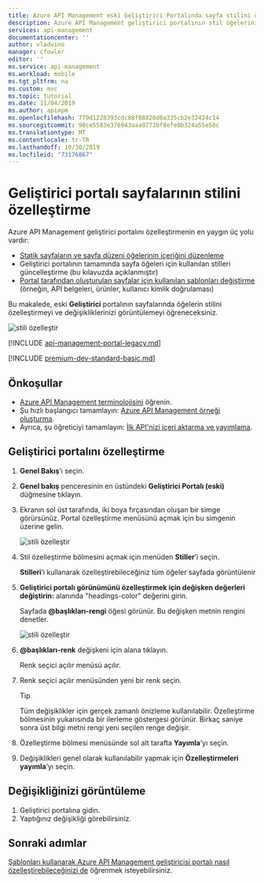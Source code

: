 ```yaml
---
title: Azure API Management eski Geliştirici Portalında sayfa stilini özelleştirme | Microsoft Docs
description: Azure API Management geliştirici portalının stil öğelerini özelleştirmek için bu hızlı başlangıçtaki adımları izleyin.
services: api-management
documentationcenter: ''
author: vladvino
manager: cfowler
editor: ''
ms.service: api-management
ms.workload: mobile
ms.tgt_pltfrm: na
ms.custom: mvc
ms.topic: tutorial
ms.date: 11/04/2019
ms.author: apimpm
ms.openlocfilehash: 779d1228393cdc88f88820d8a335cb2e32424c14
ms.sourcegitcommit: 98ce5583e376943aaa9773bf8efe0b324a55e58c
ms.translationtype: MT
ms.contentlocale: tr-TR
ms.lasthandoff: 10/30/2019
ms.locfileid: "73176867"
---
```

# <a name="customize-the-style-of-the-developer-portal-pages"></a>Geliştirici portalı sayfalarının stilini özelleştirme

Azure API Management geliştirici portalını özelleştirmenin en yaygın üç yolu vardır:
 
* [Statik sayfaların ve sayfa düzeni öğelerinin içeriğini düzenleme](api-management-modify-content-layout.md)
* Geliştirici portalının tamamında sayfa öğeleri için kullanılan stilleri güncelleştirme (bu kılavuzda açıklanmıştır)
* [Portal tarafından oluşturulan sayfalar için kullanılan şablonları değiştirme](api-management-developer-portal-templates.md) (örneğin, API belgeleri, ürünler, kullanıcı kimlik doğrulaması)

Bu makalede, eski **Geliştirici** portalının sayfalarında öğelerin stilini özelleştirmeyi ve değişikliklerinizi görüntülemeyi öğreneceksiniz.

![stili özelleştir](./media/modify-developer-portal-style/developer_portal.png)

[!INCLUDE [api-management-portal-legacy.md](../../includes/api-management-portal-legacy.md)]

[!INCLUDE [premium-dev-standard-basic.md](../../includes/api-management-availability-premium-dev-standard-basic.md)]

## <a name="prerequisites"></a>Önkoşullar

+ [Azure API Management terminolojisini](api-management-terminology.md) öğrenin.
+ Şu hızlı başlangıcı tamamlayın: [Azure API Management örneği oluşturma](get-started-create-service-instance.md).
+ Ayrıca, şu öğreticiyi tamamlayın: [İlk API'nizi içeri aktarma ve yayımlama](import-and-publish.md).

## <a name="customize-the-developer-portal"></a>Geliştirici portalını özelleştirme

1. **Genel Bakış**’ı seçin.
2. **Genel bakış** penceresinin en üstündeki **Geliştirici Portalı (eski)** düğmesine tıklayın.
3. Ekranın sol üst tarafında, iki boya fırçasından oluşan bir simge görürsünüz. Portal özelleştirme menüsünü açmak için bu simgenin üzerine gelin.

    ![stili özelleştir](./media/modify-developer-portal-style/modify-developer-portal-style01.png)
4. Stil özelleştirme bölmesini açmak için menüden **Stiller**’i seçin.

    **Stilleri**’i kullanarak özelleştirebileceğiniz tüm öğeler sayfada görüntülenir
5. **Geliştirici portalı görünümünü özelleştirmek için değişken değerleri değiştirin:** alanında "headings-color" değerini girin.

    Sayfada **\@başlıkları-rengi** öğesi görünür. Bu değişken metnin rengini denetler.

    ![stili özelleştir](./media/modify-developer-portal-style/modify-developer-portal-style02.png)
    
6. **\@başlıkları-renk** değişkeni için alana tıklayın. 
    
    Renk seçici açılır menüsü açılır.
7. Renk seçici açılır menüsünden yeni bir renk seçin.

    > [!TIP]
    > Tüm değişiklikler için gerçek zamanlı önizleme kullanılabilir. Özelleştirme bölmesinin yukarısında bir ilerleme göstergesi görünür. Birkaç saniye sonra üst bilgi metni rengi yeni seçilen renge değişir.

8. Özelleştirme bölmesi menüsünde sol alt tarafta **Yayımla**’yı seçin.
9. Değişiklikleri genel olarak kullanılabilir yapmak için **Özelleştirmeleri yayımla**’yı seçin.

## <a name="view-your-change"></a>Değişikliğinizi görüntüleme

1. Geliştirici portalına gidin.
2. Yaptığınız değişikliği görebilirsiniz.

## <a name="next-steps"></a>Sonraki adımlar

[Şablonları kullanarak Azure API Management geliştiricisi portalı nasıl özelleştirebileceğinizi de](api-management-developer-portal-templates.md) öğrenmek isteyebilirsiniz.
